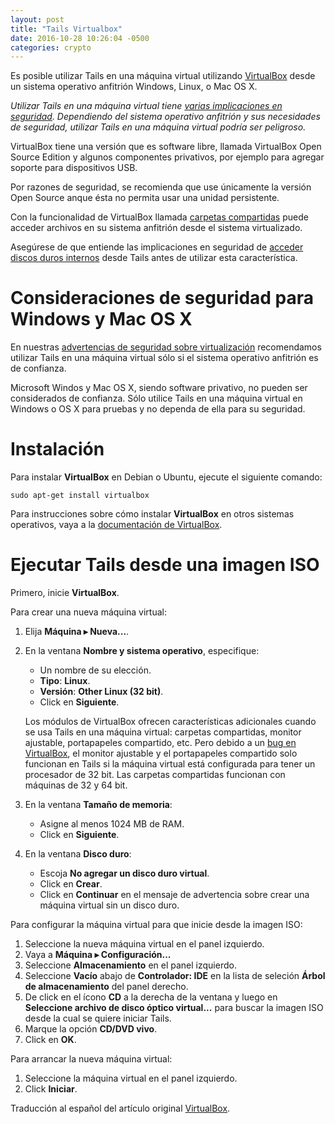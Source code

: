 ```yaml
---
layout: post
title: "Tails Virtualbox"
date: 2016-10-28 10:26:04 -0500
categories: crypto
---
```


Es posible utilizar Tails en una máquina virtual utilizando [VirtualBox](https://www.virtualbox.org/) desde un sistema operativo anfitrión Windows, Linux, o Mac OS X.

*Utilizar Tails en una máquina virtual tiene [varias implicaciones en seguridad](https://tails.boum.org/doc/advanced_topics/virtualization/index.en.html#security). Dependiendo del sistema operativo anfitrión y sus necesidades de seguridad, utilizar Tails en una máquina virtual podría ser peligroso.*

VirtualBox tiene una versión que es software libre, llamada VirtualBox Open Source Edition y algunos componentes privativos, por ejemplo para agregar soporte para dispositivos USB.

Por razones de seguridad, se recomienda que use únicamente la versión Open Source anque ésta no permita usar una unidad persistente.

Con la funcionalidad de VirtualBox llamada [carpetas compartidas](https://www.virtualbox.org/manual/ch04.html#sharedfolders) puede acceder archivos en su sistema anfitrión desde el sistema virtualizado.

Asegúrese de que entiende las implicaciones en seguridad de [acceder discos duros internos](https://tails.boum.org/doc/encryption_and_privacy/your_data_wont_be_saved_unless_explicitly_asked/index.en.html) desde Tails antes de utilizar esta característica.

Consideraciones de seguridad para Windows y Mac OS X
====================================================

En nuestras [advertencias de seguridad sobre virtualización](https://tails.boum.org/doc/advanced_topics/virtualization/index.en.html#security) recomendamos utilizar Tails en una máquina virtual sólo si el sistema operativo anfitrión es de confianza.

Microsoft Windos y Mac OS X, siendo software privativo, no pueden ser considerados de confianza. Sólo utilice Tails en una máquina virtual en Windows o OS X para pruebas y no dependa de ella para su seguridad.

Instalación
===========

Para instalar **VirtualBox** en Debian o Ubuntu, ejecute el siguiente comando:

    sudo apt-get install virtualbox

Para instrucciones sobre cómo instalar **VirtualBox** en otros sistemas operativos, vaya a la [documentación de VirtualBox](https://www.virtualbox.org/wiki/End-user_documentation).

Ejecutar Tails desde una imagen ISO
===================================

Primero, inicie **VirtualBox**.

Para crear una nueva máquina virtual:

  1. Elija **Máquina ▸ Nueva...**.
  1. En la ventana **Nombre y sistema operativo**, especifique:
     - Un nombre de su elección.
     - **Tipo**: **Linux**.
     - **Versión**: **Other Linux (32 bit)**.
     - Click en **Siguiente**.

     Los módulos de VirtualBox ofrecen características adicionales cuando se usa Tails en una máquina virtual: carpetas compartidas, monitor ajustable, portapapeles compartido, etc.
     Pero debido a un [bug en VirtualBox](https://www.virtualbox.org/ticket/11037), el monitor ajustable y el portapapeles compartido solo funcionan en Tails si la máquina virtual está configurada para tener un procesador de 32 bit. Las carpetas compartidas funcionan con máquinas de 32 y 64 bit.

  1. En la ventana **Tamaño de memoria**:
     - Asigne al menos 1024 MB de RAM.
     - Click en **Siguiente**.
  1. En la ventana **Disco duro**:
     - Escoja **No agregar un disco duro virtual**.
     - Click en **Crear**.
     - Click en **Continuar** en el mensaje de advertencia sobre crear una máquina virtual sin un disco duro.

Para configurar la máquina virtual para que inicie desde la imagen ISO:

  1. Seleccione la nueva máquina virtual en el panel izquierdo.
  1. Vaya a **Máquina ▸ Configuración...**
  1. Seleccione **Almacenamiento** en el panel izquierdo.
  1. Seleccione **Vacío** abajo de **Controlador: IDE** en la lista de seleción **Árbol de almacenamiento** del panel derecho.
  1. De click en el ícono **CD** a la derecha de la ventana y luego en **Seleccione archivo de disco óptico virtual...** para buscar la imagen ISO desde la cual se quiere iniciar Tails.
  1. Marque la opción **CD/DVD vivo**.
  1. Click en **OK**.

Para arrancar la nueva máquina virtual:

  1. Seleccione la máquina virtual en el panel izquierdo.
  1. Click **Iniciar**.

Traducción al español del artículo original [VirtualBox](https://tails.boum.org/doc/advanced_topics/virtualization/virtualbox/index.en.html).
